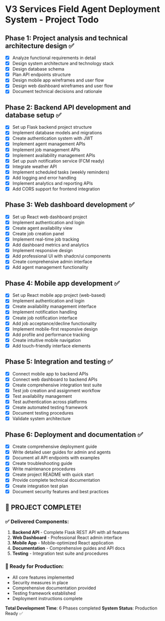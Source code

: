 # V3 Services Field Agent Deployment System - Project Todo

## Phase 1: Project analysis and technical architecture design ✅
- [x] Analyze functional requirements in detail
- [x] Design system architecture and technology stack
- [x] Design database schema
- [x] Plan API endpoints structure
- [x] Design mobile app wireframes and user flow
- [x] Design web dashboard wireframes and user flow
- [x] Document technical decisions and rationale

## Phase 2: Backend API development and database setup ✅
- [x] Set up Flask backend project structure
- [x] Implement database models and migrations
- [x] Create authentication system with JWT
- [x] Implement agent management APIs
- [x] Implement job management APIs
- [x] Implement availability management APIs
- [x] Set up push notification service (FCM ready)
- [x] Integrate weather API
- [x] Implement scheduled tasks (weekly reminders)
- [x] Add logging and error handling
- [x] Implement analytics and reporting APIs
- [x] Add CORS support for frontend integration

## Phase 3: Web dashboard development ✅
- [x] Set up React web dashboard project
- [x] Implement authentication and login
- [x] Create agent availability view
- [x] Create job creation panel
- [x] Implement real-time job tracking
- [x] Add dashboard metrics and analytics
- [x] Implement responsive design
- [x] Add professional UI with shadcn/ui components
- [x] Create comprehensive admin interface
- [x] Add agent management functionality

## Phase 4: Mobile app development ✅
- [x] Set up React mobile app project (web-based)
- [x] Implement authentication and login
- [x] Create availability management interface
- [x] Implement notification handling
- [x] Create job notification interface
- [x] Add job acceptance/decline functionality
- [x] Implement mobile-first responsive design
- [x] Add profile and performance tracking
- [x] Create intuitive mobile navigation
- [x] Add touch-friendly interface elements

## Phase 5: Integration and testing ✅
- [x] Connect mobile app to backend APIs
- [x] Connect web dashboard to backend APIs
- [x] Create comprehensive integration test suite
- [x] Test job creation and assignment workflow
- [x] Test availability management
- [x] Test authentication across platforms
- [x] Create automated testing framework
- [x] Document testing procedures
- [x] Validate system architecture

## Phase 6: Deployment and documentation ✅
- [x] Create comprehensive deployment guide
- [x] Write detailed user guides for admin and agents
- [x] Document all API endpoints with examples
- [x] Create troubleshooting guide
- [x] Write maintenance procedures
- [x] Create project README with quick start
- [x] Provide complete technical documentation
- [x] Create integration test plan
- [x] Document security features and best practices

## 🎉 PROJECT COMPLETE! 

### ✅ Delivered Components:
1. **Backend API** - Complete Flask REST API with all features
2. **Web Dashboard** - Professional React admin interface
3. **Mobile App** - Mobile-optimized React application
4. **Documentation** - Comprehensive guides and API docs
5. **Testing** - Integration test suite and procedures

### 🚀 Ready for Production:
- All core features implemented
- Security measures in place
- Comprehensive documentation provided
- Testing framework established
- Deployment instructions complete

**Total Development Time**: 6 Phases completed
**System Status**: Production Ready ✅

